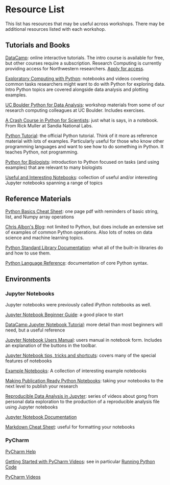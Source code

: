 # Resource List

This list has resources that may be useful across workshops.  There may be additional resources listed with each workshop.


## Tutorials and Books

[DataCamp](https://www.datacamp.com): online interactive tutorials.  The intro course is available for free, but other courses require a subscription.  Research Computing is currently providing access for Northwestern researchers.  [Apply for access](http://www.it.northwestern.edu/research/campus-events/data-camp.html).

[Exploratory Computing with Python](http://mbakker7.github.io/exploratory_computing_with_python/): notebooks and videos covering common tasks researchers might want to do with Python for exploring data.  Intro Python topics are covered alongside data analysis and plotting examples.

[UC Boulder Python for Data Analysis](https://github.com/ResearchComputing/Meetup-Fall-2013): workshop materials from some of our research computing colleagues at UC Boulder.  Includes exercises.

[A Crash Course in Python for Scientists](http://nbviewer.jupyter.org/gist/rpmuller/5920182): just what is says, in a notebook.  From Rick Muller at Sandia National Labs.

[Python Tutorial](https://docs.python.org/3/tutorial/index.html): the official Python tutorial.  Think of it more as reference material with lots of examples.  Particularly useful for those who know other programming languages and want to see how to do something in Python.  It teaches Python, not programming.

[Python for Biologists](https://pythonforbiologists.com): introduction to Python focused on tasks (and using examples) that are relevant to many biologists

[Useful and Interesting Notebooks](http://nb.bianp.net/sort/views/): collection of useful and/or interesting Jupyter notebooks spanning a range of topics

## Reference Materials

[Python Basics Cheat Sheet](https://s3.amazonaws.com/assets.datacamp.com/blog_assets/PythonForDataScience.pdf): one page pdf with reminders of basic string, list, and Numpy array operations

[Chris Albon's Blog](https://chrisalbon.com/#Blog): not limited to Python, but does include an extensive set of examples of common Python operations.  Also lots of notes on data science and machine learning topics.

[Python Standard Library Documentation](https://docs.python.org/3.6/library/index.html): what all of the built-in libraries do and how to use them.

[Python Language Reference](https://docs.python.org/3.6/reference/index.html#reference-index): documentation of core Python syntax. 

## Environments

### Jupyter Notebooks 

Jupyter notebooks were previously called iPython notebooks as well.

[Jupyter Notebook Beginner Guide](http://jupyter-notebook-beginner-guide.readthedocs.io/en/latest/index.html): a good place to start

[DataCamp Jupyter Notebook Tutorial](https://www.datacamp.com/community/tutorials/tutorial-jupyter-notebook): more detail than most beginners will need, but a useful reference

[Jupyter Notebook Users Manual](https://athena.brynmawr.edu/jupyter/hub/dblank/public/Jupyter%20Notebook%20Users%20Manual.ipynb): users manual in notebook form.  Includes an explanation of the buttons in the toolbar.

[Jupyter Notebook tips, tricks and shortcuts](https://www.dataquest.io/blog/jupyter-notebook-tips-tricks-shortcuts/): covers many of the special features of notebooks

[Example Notebooks](https://github.com/jupyter/jupyter/wiki/A-gallery-of-interesting-Jupyter-Notebooks): A collection of interesting example notebooks

[Making Publication Ready Python Notebooks](http://blog.juliusschulz.de/blog/ultimate-ipython-notebook): taking your notebooks to the next level to publish your research

[Reproducible Data Analysis in Jupyter](http://jakevdp.github.io/blog/2017/03/03/reproducible-data-analysis-in-jupyter/): series of videos about gong from personal data exploration to the production of a reproducible analysis file using Jupyter notebooks

[Jupyter Notebook Documentation](http://jupyter-notebook.readthedocs.io/en/latest/examples/Notebook/Notebook%20Basics.html)

[Markdown Cheat Sheet](https://github.com/adam-p/markdown-here/wiki/Markdown-Cheatsheet): useful for formatting your notebooks

### PyCharm

[PyCharm Help](https://www.jetbrains.com/help/pycharm/meet-pycharm.html)

[Getting Started with PyCharm Videos](https://www.youtube.com/watch?v=5rSBPGGLkW0): see in particular [Running Python Code](https://www.youtube.com/watch?v=JLfd9LOdu_U&t=15s)

[PyCharm Videos](https://www.youtube.com/playlist?list=PLQ176FUIyIUY5Ii58pzoZhS_3qIBL80nz)

